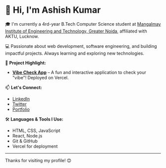 # 👋 Hi, I'm Ashish Kumar

🎓 I'm currently a 4rd-year B.Tech Computer Science student at [Mangalmay Institute of Engineering and Technology, Greater Noida](https://www.mangalmayinstitute.com/), affiliated with AKTU, Lucknow.

💻 Passionate about web development, software engineering, and building impactful projects. Always learning and exploring new technologies.

🚀 **Project Highlight:**
- **[Vibe Check App](https://vibe-check-app-eight.vercel.app/)** – A fun and interactive application to check your "vibe"! Deployed on Vercel.

📫 **Let's Connect:**
- [LinkedIn](#) <!-- Add your actual LinkedIn URL -->
- [Twitter](#) <!-- Optional -->
- [Portfolio](#) <!-- Optional if you have a personal website or portfolio -->

🛠️ **Languages & Tools I Use:**
- HTML, CSS, JavaScript
- React, Node.js
- Git & GitHub
- Vercel for deployment

---

Thanks for visiting my profile! 😊
